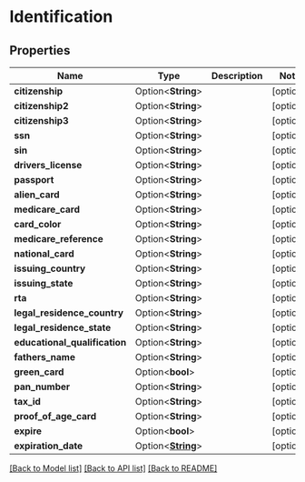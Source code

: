 # Identification

## Properties

Name | Type | Description | Notes
------------ | ------------- | ------------- | -------------
**citizenship** | Option<**String**> |  | [optional]
**citizenship2** | Option<**String**> |  | [optional]
**citizenship3** | Option<**String**> |  | [optional]
**ssn** | Option<**String**> |  | [optional]
**sin** | Option<**String**> |  | [optional]
**drivers_license** | Option<**String**> |  | [optional]
**passport** | Option<**String**> |  | [optional]
**alien_card** | Option<**String**> |  | [optional]
**medicare_card** | Option<**String**> |  | [optional]
**card_color** | Option<**String**> |  | [optional]
**medicare_reference** | Option<**String**> |  | [optional]
**national_card** | Option<**String**> |  | [optional]
**issuing_country** | Option<**String**> |  | [optional]
**issuing_state** | Option<**String**> |  | [optional]
**rta** | Option<**String**> |  | [optional]
**legal_residence_country** | Option<**String**> |  | [optional]
**legal_residence_state** | Option<**String**> |  | [optional]
**educational_qualification** | Option<**String**> |  | [optional]
**fathers_name** | Option<**String**> |  | [optional]
**green_card** | Option<**bool**> |  | [optional]
**pan_number** | Option<**String**> |  | [optional]
**tax_id** | Option<**String**> |  | [optional]
**proof_of_age_card** | Option<**String**> |  | [optional]
**expire** | Option<**bool**> |  | [optional]
**expiration_date** | Option<[**String**](string.md)> |  | [optional]

[[Back to Model list]](../README.md#documentation-for-models) [[Back to API list]](../README.md#documentation-for-api-endpoints) [[Back to README]](../README.md)


